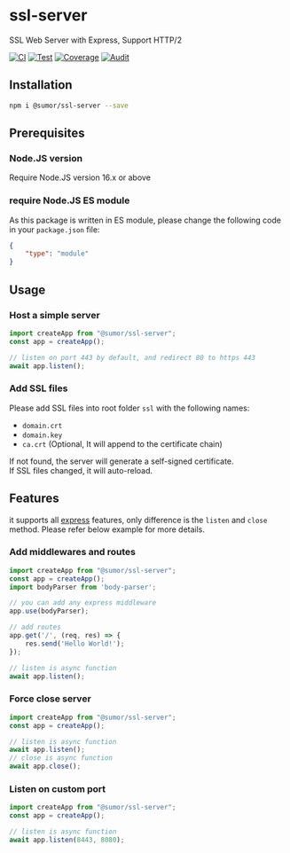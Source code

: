 # ssl-server
SSL Web Server with Express, Support HTTP/2

[![CI](https://github.com/sumor-cloud/ssl-server/actions/workflows/ci.yml/badge.svg)](https://github.com/sumor-cloud/ssl-server/actions/workflows/ci.yml)
[![Test](https://github.com/sumor-cloud/ssl-server/actions/workflows/ut.yml/badge.svg)](https://github.com/sumor-cloud/ssl-server/actions/workflows/ut.yml)
[![Coverage](https://github.com/sumor-cloud/ssl-server/actions/workflows/coverage.yml/badge.svg)](https://github.com/sumor-cloud/ssl-server/actions/workflows/coverage.yml)
[![Audit](https://github.com/sumor-cloud/ssl-server/actions/workflows/audit.yml/badge.svg)](https://github.com/sumor-cloud/ssl-server/actions/workflows/audit.yml)

## Installation
```bash
npm i @sumor/ssl-server --save
```

## Prerequisites

### Node.JS version
Require Node.JS version 16.x or above

### require Node.JS ES module
As this package is written in ES module,
please change the following code in your ```package.json``` file:
```json
{
    "type": "module"
}
```

## Usage

### Host a simple server

```javascript
import createApp from "@sumor/ssl-server";
const app = createApp();

// listen on port 443 by default, and redirect 80 to https 443
await app.listen();
```


### Add SSL files
Please add SSL files into root folder ```ssl``` with the following names:
- ```domain.crt```
- ```domain.key```
- ```ca.crt``` (Optional, It will append to the certificate chain)

If not found, the server will generate a self-signed certificate.  
If SSL files changed, it will auto-reload.
## Features

it supports all [express](https://www.npmjs.com/package/express) features, only difference is the ```listen``` and ```close``` method. Please refer below example for more details.

### Add middlewares and routes

```javascript
import createApp from "@sumor/ssl-server";
const app = createApp();
import bodyParser from 'body-parser';

// you can add any express middleware
app.use(bodyParser);

// add routes
app.get('/', (req, res) => {
    res.send('Hello World!');
});

// listen is async function
await app.listen();
```

### Force close server

```javascript
import createApp from "@sumor/ssl-server";
const app = createApp();

// listen is async function
await app.listen();
// close is async function
await app.close();
```

### Listen on custom port

```javascript
import createApp from "@sumor/ssl-server";
const app = createApp();

// listen is async function
await app.listen(8443, 8080);
```